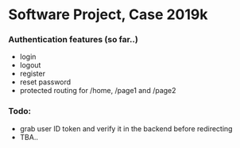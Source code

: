 # Software Project, Case 2019k
### Authentication features (so far..)
* login
* logout
* register
* reset password
* protected routing for /home, /page1 and /page2

### Todo:
* grab user ID token and verify it in the backend before redirecting
* TBA..
